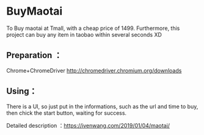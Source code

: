 # BuyMaotai
To Buy maotai at Tmall, with a cheap price of 1499. 
Furthermore, this project can buy any item in taobao within several seconds XD


## Preparation ：
Chrome+ChromeDriver  http://chromedriver.chromium.org/downloads

## Using：
There is a UI, so just put in the informations, such as the url and time to buy, then chick the start button, waiting for success.

Detailed description ：https://ivenwang.com/2019/01/04/maotai/
